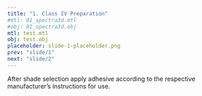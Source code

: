 ```yaml
---
title: "1. Class IV Preparation"
#mtl: 01_spectra3d.mtl
#obj: 01_spectra3d.obj
mtl: test.mtl
obj: test.obj
placeholder: slide-1-placeholder.png
prev: "slide/1"
next: "slide/2"
---
```


After shade selection apply adhesive according to the respective manufacturer’s 
instructions for use.
